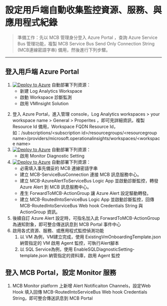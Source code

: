 # 設定用戶端自動收集監控資源、服務、與應用程式紀錄

> 準備工作：先以 MCB 管理身分登入 Azure Portal ，查詢 Azure Service Bus 管理功能，複製 MCB Service Bus Send Only Connection String (MCB連線密語字串) 備用，然後進行下列步驟。
---
## 登入用戶端 Azure Portal
1. [![Deploy to Azure](https://docs.microsoft.com/en-us/azure/templates/media/deploy-to-azure.svg)](https://portal.azure.com/#create/Microsoft.Template/uri/https%3A%2F%2Fraw.githubusercontent.com%2Fmcloud-support%2Farm%2Fmain%2Fworkspace%2FM-100-CreateWorkspace.json) 自動部署下列資源：
   * 新建 Log Analytics Workspace
   * 啟動 Workspace 診斷監測
   * 啟用 VMInsight Solution </P>
2. 登入 Azure Portal，進入管理 console，Log Analytics workspaces > your workspace name > General > Properites ，即可見詳細資訊，複製 Resource Id 備用，Workspace FQDN Resource Id，如：/subscriptions/\<subscription id\>/resourcegroups/\<resourcegroup name\>/providers/microsoft.operationalinsights/workspaces/\<workspace name\>
3. [![Deploy to Azure](https://docs.microsoft.com/en-us/azure/templates/media/deploy-to-azure.svg)](https://portal.azure.com/#create/Microsoft.Template/uri/https%3A%2F%2Fraw.githubusercontent.com%2Fmcloud-support%2Farm%2Fmain%2Fworkspace%2FM-101-EnableDiagnosticSetting.json) 自動部署下列資源：
   * 啟用 Monitor Diagnostic Setting
4. [![Deploy to Azure](https://docs.microsoft.com/en-us/azure/templates/media/deploy-to-azure.svg)](https://portal.azure.com/#create/Microsoft.Template/uri/https%3A%2F%2Fraw.githubusercontent.com%2Fmcloud-support%2Farm%2Fmain%2Flogicapp%2FM-200-ForwardingAlertsSet.json) 自動部署下列資源：
   * 必需填入事先備妥的 MCB 連線密語字串
   * 建立 MCB-ServiceBusConnection 連接 MCB 訊息服務中心。
   * 建立 MCB-AzureAlertToServiceBus Logic App 並啟動診斷監控，轉發 Azure Alert 到 MCB 訊息服務中心。
   * 產生 ForwardToMCB-ActionGroup 讓 Azure Alert 設定驅動轉發。
   * 建立 MCB-RoutedIntoServiceBus Logic App 並啟動診斷監控，回傳 MCB-RoutedIntoServiceBus Web hook Credentials String 與 ActionGroup 資訊。
5. 後續自訂 Azure Alert 設定時，可指名加入此 ForwardToMCB-ActionGroup為通知對象，即可整合傳送訊息到 MCB Portal 事件中心
6. 啟用各式資源、服務、或應用程式監控偵測功能
   1. 以 VM 為例，VM建立完成，使用 ExistingVmOnboardingTemplate.json 納管指定的 VM 啟用 Agent 監控，可執行Alert腳本
   2. 以 SQL Service為例，使用 EnableSQLDiagnosticSetting-template.json 納管指定的資料庫，啟用 Agent 監控

## 登入 MCB Portal，設定 Monitor 服務
1. MCB Monitor platform 上新增 Alert Notificaiton Channels，設定Web Hook 填入回傳 MCB-RoutedIntoServiceBus Web hook Credentials String，即可整合傳送訊息到 MCB Portal


